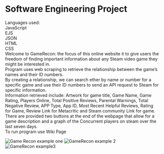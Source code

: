 # Software Engineering Project
Languages used:\
JavaScript\
EJS\
JSON\
HTML\
CSS\
Welcome to GameRecon: the focus of this online website it to give users the freedom of finding important information about any Steam video game they might be interested in.\
Program uses web scraping to retrieve the relationship between the game’s names and their ID numbers.\
By creating a relationship, we can search ether by name or number for a specific game and use their ID numbers to send an API request to Steam for specific information.\
Information retrieved include: Artwork for game title, Game Name, Game Rating, Players Online, Total Positive Reviews, Parental Warnings, Total Negative Review, APP Type, App ID, Most Recent Helpful Reviews, Rating for Game, Review Link for Metacritic and Steam community Link for game.\
There are provided two buttons at the end of the webpage that allow for a game description and a graph of the Concurrent players on steam over the last seven days.\
To run program use Wiki Page

![Game Recon example one](https://user-images.githubusercontent.com/55899983/105927585-23f9c900-5ff9-11eb-9eb3-1af42b234369.JPG)
![GameRecon example 2](https://user-images.githubusercontent.com/55899983/105927591-26f4b980-5ff9-11eb-88e3-f4f995e357cb.JPG)
![GameRecon example3](https://user-images.githubusercontent.com/55899983/105927595-29571380-5ff9-11eb-9939-e23ec59a2fff.JPG)
